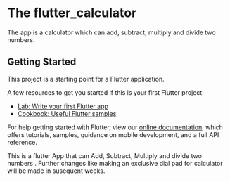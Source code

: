 #  The flutter_calculator
The app is a calculator which can add, subtract, multiply and divide two numbers. 

## Getting Started

This project is a starting point for a Flutter application.

A few resources to get you started if this is your first Flutter project:

- [Lab: Write your first Flutter app](https://flutter.dev/docs/get-started/codelab)
- [Cookbook: Useful Flutter samples](https://flutter.dev/docs/cookbook)

For help getting started with Flutter, view our
[online documentation](https://flutter.dev/docs), which offers tutorials,
samples, guidance on mobile development, and a full API reference.

This is a flutter App that can Add, Subtract, Multiply and divide two numbers .
Further changes like making an exclusive dial pad for calculator will be made in susequent weeks.
